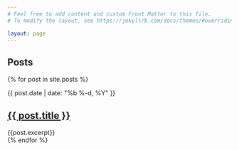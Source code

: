 ```yaml
---
# Feel free to add content and custom Front Matter to this file.
# To modify the layout, see https://jekyllrb.com/docs/themes/#overriding-theme-defaults

layout: page
---
```

<h2 class="post-list-heading">Posts</h2>

{% for post in site.posts %}
<div>
    <span class="post-meta">{{ post.date | date: "%b %-d, %Y" }}</span>
    <h2>
    <a class="post-link" href="{{ post.url | prepend: site.baseurl }}">{{ post.title }}</a>
    </h2>
    {{post.excerpt}}
</div>
{% endfor %}